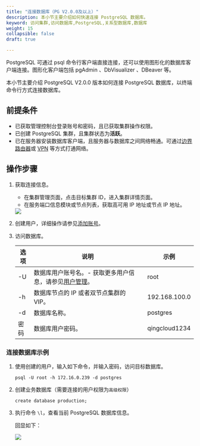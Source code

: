 ```yaml
---
title: "连接数据库（PG V2.0.0及以上）"
description: 本小节主要介绍如何快速连接 PostgreSQL 数据库。 
keyword: 访问集群,访问数据库,PostgreSQL,关系型数据库,数据库
weight: 15
collapsible: false
draft: true

---
```


PostgreSQL 可通过 psql 命令行客户端直接连接，还可以使用图形化的数据库客户端连接。图形化客户端包括 pgAdmin 、DbVisualizer 、DBeaver 等。

本小节主要介绍 PostgreSQL V2.0.0 版本如何连接 PostgreSQL 数据库，以终端命令行方式连接数据库。

## 前提条件

- 已获取管理控制台登录账号和密码，且已获取集群操作权限。
- 已创建 PostgreSQL 集群，且集群状态为**活跃**。
- 已在服务器安装数据库客户端，且服务器与数据库之间网络畅通。可通过[边界路由器](/network/border_router/)或 [VPN](/network/vpc/manual/vpn/) 等方式打通网络。

## 操作步骤

1. 获取连接信息。

   * 在集群管理页面，点击目标集群 ID，进入集群详情页面。
   * 在服务端口信息模块或节点列表，获取高可用 IP 地址或节点 IP 地址。

   <img src="../../_images/info_port.png" style="zoom:100%;" />

2. 创建用户，详细操作请参见[添加账号](/database/postgresql/manual_new/mgt_account/create_account/)。

3. 访问数据库。

   | 选项 | 说明                                                         | 示例          |
   | ---- | ------------------------------------------------------------ | ------------- |
   | -U   | 数据库用户账号名。- 获取更多用户信息，请参见[用户管理](/database/postgresql/manual_new/mgt_account/user_account/)。 | root          |
   | -h   | 数据库节点的 IP 或者双节点集群的 VIP。                       | 192.168.100.0 |
   | -d   | 数据库名称。                                                 | postgres      |
   | 密码 | 数据库用户密码。                                             | qingcloud1234 |

### 连接数据库示例

1. 使用创建的用户，输入如下命令，并输入密码，访问目标数据库。

   ```
   psql -U root -h 172.16.0.239 -d postgres
   ```

2. 创建业务数据库（需要连接的用户权限为`高级权限`）

   ```
   create database production;
   ```

3. 执行命令 `\l`，查看当前 PostgreSQL 数据库信息。

   回显如下：

   <img src="../../_images/access_pg_new01.png" style="zoom:100%;" />